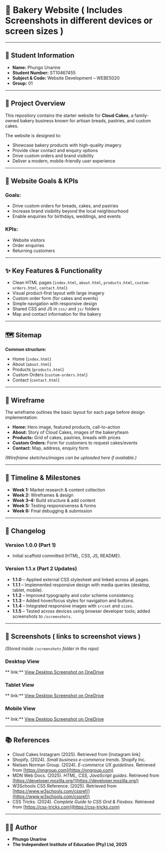 # 🎂 Bakery Website ( Includes Screenshots in different devices or screen sizes )

---

## 👤 Student Information
- **Name:** Phungo Unarine  
- **Student Number:** ST10467455  
- **Subject & Code:** Website Development – WEBE5020  
- **Group:** 01  

---

## 📌 Project Overview
This repository contains the starter website for **Cloud Cakes**, a family-owned bakery business known for artisan breads, pastries, and custom cakes.  

The website is designed to:
- Showcase bakery products with high-quality imagery  
- Provide clear contact and enquiry options  
- Drive custom orders and brand visibility  
- Deliver a modern, mobile-friendly user experience  

---

## 🎯 Website Goals & KPIs
### Goals:
- Drive custom orders for breads, cakes, and pastries  
- Increase brand visibility beyond the local neighbourhood  
- Enable enquiries for birthdays, weddings, and events  

### KPIs:
- Website visitors  
- Order enquiries  
- Returning customers  

---

## ✨ Key Features & Functionality
- Clean HTML pages (`index.html`, `about.html`, `products.html`, `custom-orders.html`, `contact.html`)  
- Visual product-first layout with large imagery  
- Custom order form (for cakes and events)  
- Simple navigation with responsive design  
- Shared CSS and JS in `css/` and `js/` folders  
- Map and contact information for the bakery  

---

## 🗺️ Sitemap
**Common structure:**
- Home (`index.html`)  
- About (`about.html`)  
- Products (`products.html`)  
- Custom Orders (`custom-orders.html`)  
- Contact (`contact.html`)  

---

## 📝 Wireframe
The wireframe outlines the basic layout for each page before design implementation:

- **Home:** Hero image, featured products, call-to-action  
- **About:** Story of Cloud Cakes, images of the bakery/team  
- **Products:** Grid of cakes, pastries, breads with prices  
- **Custom Orders:** Form for customers to request cakes/events  
- **Contact:** Map, address, enquiry form  

*(Wireframe sketches/images can be uploaded here if available.)*  

---

## 📅 Timeline & Milestones
- **Week 1:** Market research & content collection  
- **Week 2:** Wireframes & design  
- **Week 3–4:** Build structure & add content  
- **Week 5:** Testing responsiveness & forms  
- **Week 6:** Final debugging & submission  

---

## 🔄 Changelog
### Version 1.0.0 (Part 1)
- Initial scaffold committed (HTML, CSS, JS, README).  

### Version 1.1.x (Part 2 Updates)
- **1.1.0** – Applied external CSS stylesheet and linked across all pages.  
- **1.1.1** – Implemented responsive design with media queries (desktop, tablet, mobile).  
- **1.1.2** – Improved typography and color scheme consistency.  
- **1.1.3** – Added hover/focus styles for navigation and buttons.  
- **1.1.4** – Integrated responsive images with `srcset` and `sizes`.  
- **1.1.5** – Tested across devices using browser developer tools; added screenshots to `/screenshots`.  

---

## 📸 Screenshots ( links to screenshot views ) 
*(Stored inside `/screenshots` folder in the repo)*  

### Desktop View  
** link:** [View Desktop Screenshot on OneDrive](https://1drv.ms/i/c/51046330c4faabf3/ESS3BFLAjo5InNxGap2x-bgBHZeI5gR9cS7O-nNa2-Ib8g?e=wYkmct)

### Tablet View  
** link:** [View Desktop Screenshot on OneDrive](https://1drv.ms/i/c/51046330c4faabf3/EW9Xr_1k-gZMhaQF7lLbFbUBtNOMUE2iPK2UfOuss40-FA?e=CHmf8S)

### Mobile View  
** link:** [View Desktop Screenshot on OneDrive](https://1drv.ms/i/c/51046330c4faabf3/EWigOvzwWVhMmkLsSH94ZIMBQGB6olsvbm-VGQRjuBpAwQ?e=7O2mll)

---

## 📚 References
- Cloud Cakes Instagram (2025). Retrieved from [Instagram link]  
- Shopify. (2024). *Small business e-commerce trends*. Shopify Inc.  
- Nielsen Norman Group. (2024). *E-commerce UX guidelines*. Retrieved from [https://nngroup.com](https://nngroup.com)  
- MDN Web Docs. (2025). *HTML, CSS, JavaScript guides*. Retrieved from [https://developer.mozilla.org/](https://developer.mozilla.org/)  
- W3Schools CSS Reference. (2025). Retrieved from [https://www.w3schools.com/cssref/](https://www.w3schools.com/cssref/)  
- CSS Tricks. (2024). *Complete Guide to CSS Grid & Flexbox*. Retrieved from [https://css-tricks.com](https://css-tricks.com)  

---

## 👩‍💻 Author
- **Phungo Unarine**  
- **The Independent Institute of Education (Pty) Ltd, 2025**  
